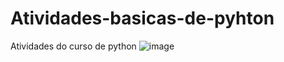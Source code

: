 # Atividades-basicas-de-pyhton
Atividades do curso de python 
![image](https://github.com/silvaniabs/Repo-remoto/blob/main/download.gif)
